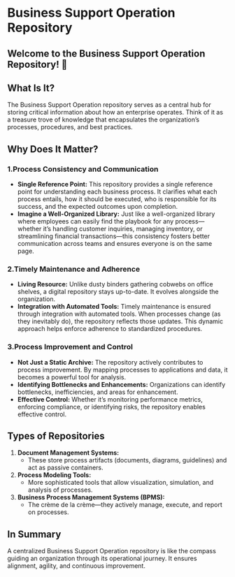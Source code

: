 # Business Support Operation Repository <br>

## Welcome to the Business Support Operation Repository! 🚀

## What Is It?
The Business Support Operation repository serves as a central hub for storing critical information about how an enterprise operates. Think of it as a treasure trove of knowledge that encapsulates the organization’s processes, procedures, and best practices.

## Why Does It Matter?
### 1.Process Consistency and Communication
- **Single Reference Point:** This repository provides a single reference point for understanding each business process. It clarifies what each process entails, how it should be executed, who is responsible for its success, and the expected outcomes upon completion.
- **Imagine a Well-Organized Library:** Just like a well-organized library where employees can easily find the playbook for any process—whether it’s handling customer inquiries, managing inventory, or streamlining financial transactions—this consistency fosters better communication across teams and ensures everyone is on the same page.

### 2.Timely Maintenance and Adherence
- **Living Resource:** Unlike dusty binders gathering cobwebs on office shelves, a digital repository stays up-to-date. It evolves alongside the organization.
- **Integration with Automated Tools:** Timely maintenance is ensured through integration with automated tools. When processes change (as they inevitably do), the repository reflects those updates. This dynamic approach helps enforce adherence to standardized procedures.

### 3.Process Improvement and Control
- **Not Just a Static Archive:** The repository actively contributes to process improvement. By mapping processes to applications and data, it becomes a powerful tool for analysis.
- **Identifying Bottlenecks and Enhancements:** Organizations can identify bottlenecks, inefficiencies, and areas for enhancement.
- **Effective Control:** Whether it’s monitoring performance metrics, enforcing compliance, or identifying risks, the repository enables effective control.

## Types of Repositories
1. **Document Management Systems:**
   - These store process artifacts (documents, diagrams, guidelines) and act as passive containers.
2. **Process Modeling Tools:**
   - More sophisticated tools that allow visualization, simulation, and analysis of processes.
3. **Business Process Management Systems (BPMS):**
   - The crème de la crème—they actively manage, execute, and report on processes.

## In Summary
A centralized Business Support Operation repository is like the compass guiding an organization through its operational journey. It ensures alignment, agility, and continuous improvement.
